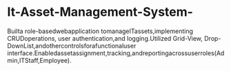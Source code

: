 # It-Asset-Management-System-
Builta role-basedwebapplication tomanageITassets,implementing CRUDoperations, user authentication,and logging.Utilized Grid-View, Drop-DownList,andothercontrolsforafunctionaluser interface.Enabledassetassignment,tracking,andreportingacrossuserroles(Admin,ITStaff,Employee).
